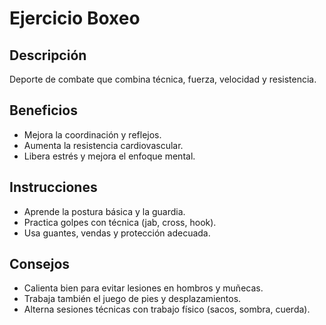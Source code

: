 # Ejercicio Boxeo

## Descripción
Deporte de combate que combina técnica, fuerza, velocidad y resistencia.

## Beneficios
- Mejora la coordinación y reflejos.
- Aumenta la resistencia cardiovascular.
- Libera estrés y mejora el enfoque mental.

## Instrucciones
- Aprende la postura básica y la guardia.
- Practica golpes con técnica (jab, cross, hook).
- Usa guantes, vendas y protección adecuada.

## Consejos
- Calienta bien para evitar lesiones en hombros y muñecas.
- Trabaja también el juego de pies y desplazamientos.
- Alterna sesiones técnicas con trabajo físico (sacos, sombra, cuerda).